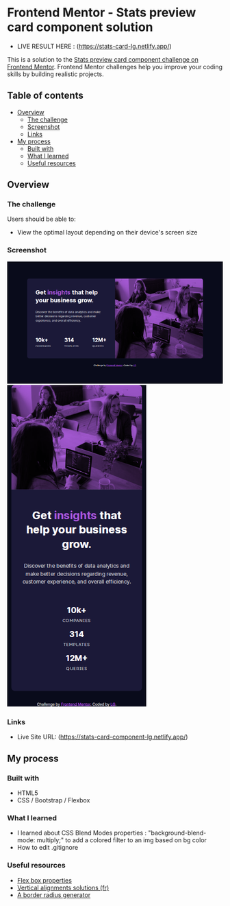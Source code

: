 # Frontend Mentor - Stats preview card component solution

- LIVE RESULT HERE : (https://stats-card-lg.netlify.app/)


This is a solution to the [Stats preview card component challenge on Frontend Mentor](https://www.frontendmentor.io/challenges/stats-preview-card-component-8JqbgoU62). Frontend Mentor challenges help you improve your coding skills by building realistic projects. 

## Table of contents

- [Overview](#overview)
  - [The challenge](#the-challenge)
  - [Screenshot](#screenshot)
  - [Links](#links)
- [My process](#my-process)
  - [Built with](#built-with)
  - [What I learned](#what-i-learned)
  - [Useful resources](#useful-resources)

## Overview

### The challenge

Users should be able to:

- View the optimal layout depending on their device's screen size

### Screenshot

![](my-designs/desktop.png)
![](my-designs/mobile.png)

### Links

- Live Site URL: (https://stats-card-component-lg.netlify.app/)

## My process

### Built with

- HTML5
- CSS / Bootstrap / Flexbox


### What I learned

- I learned about CSS Blend Modes properties : "background-blend-mode: multiply;" to add a colored filter to an img based on bg color
- How to edit .gitignore


### Useful resources

- [Flex box properties](https://css-tricks.com/snippets/css/a-guide-to-flexbox/) 
- [Vertical alignments solutions (fr)](https://www.alsacreations.com/tuto/lire/1032-Commentcentrerverticalementsurtouslesnavigateurs.htm) 
- [A border radius generator](https://border-radius.com/) 


